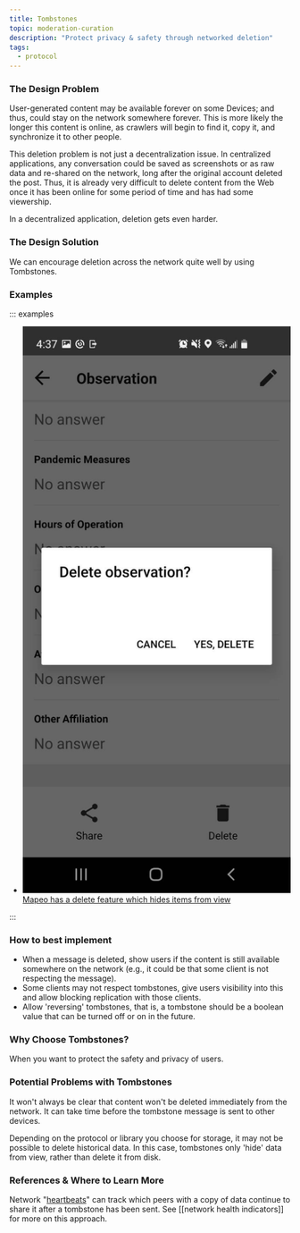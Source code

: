 ```yaml
---
title: Tombstones
topic: moderation-curation
description: "Protect privacy & safety through networked deletion"
tags:
  - protocol
---
```


### The Design Problem

User-generated content may be available forever on some Devices; and thus, could stay on the network somewhere forever. This is more likely the longer this content is online, as crawlers will begin to find it, copy it, and synchronize it to other people.

This deletion problem is not just a decentralization issue. In centralized applications, any conversation could be saved as screenshots or as raw data and re-shared on the network, long after the original account deleted the post. Thus, it is already very difficult to delete content from the Web once it has been online for some period of time and has had some viewership.

In a decentralized application, deletion gets even harder.

### The Design Solution

We can encourage deletion across the network quite well by using Tombstones.

### Examples

::: examples

- [![Tombstones in Mapeo](mapeo.jpeg) Mapeo has a delete feature which hides items from view](mapeo.jpeg)

:::

### How to best implement

- When a message is deleted, show users if the content is still available somewhere on the network (e.g., it could be that some client is not respecting the message).
- Some clients may not respect tombstones, give users visibility into this and allow blocking replication with those clients.
- Allow 'reversing' tombstones, that is, a tombstone should be a boolean value that can be turned off or on in the future.

### Why Choose Tombstones?

When you want to protect the safety and privacy of users.

### Potential Problems with Tombstones

It won't always be clear that content won't be deleted immediately from the network. It can take time before the tombstone message is sent to other devices.

Depending on the protocol or library you choose for storage, it may not be possible to delete historical data. In this case, tombstones only 'hide' data from view, rather than delete it from disk.

### References & Where to Learn More

Network "[heartbeats](<https://en.wikipedia.org/wiki/Heartbeat_(computing)>)" can track which peers with a copy of data continue to share it after a tombstone has been sent. See [[network health indicators]] for more on this approach.
